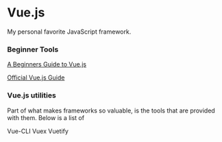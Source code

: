 # Vue.js

My personal favorite JavaScript framework.

### Beginner Tools

[A Beginners Guide to Vue.js](https://dev.to/aspittel/a-complete-beginners-guide-to-vue-422n?utm_source=Newsletter+Subscribers&utm_campaign=7ca8819422-EMAIL_CAMPAIGN_2019_03_25_01_56&utm_medium=email&utm_term=0_d8f11d5d1e-7ca8819422-154436621)

[Official Vue.js Guide](https://vuejs.org/v2/guide/)



### Vue.js utilities

Part of what makes frameworks so valuable, is the tools that are provided with them.  Below is a list of 

Vue-CLI
Vuex
Vuetify

